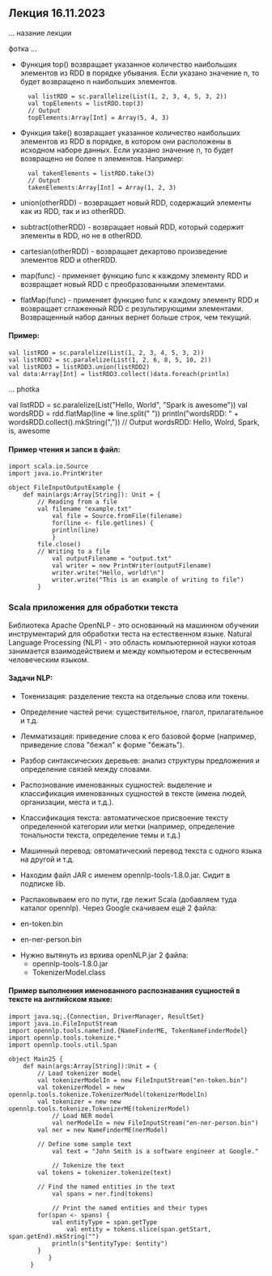 ## Лекция 16.11.2023

... назание лекции

фотка
...

* Функция top() возвращает указанное количество наибольших элементов из RDD в порядке убывания. Если указано значение n, то будет возвращено n наибольших элементов.

		val listRDD = sc.parallelize(List(1, 2, 3, 4, 5, 3, 2))
		val topElements = listRDD.top(3)
		// Output
		topElements:Array[Int] = Array(5, 4, 3)

* Функция take() возвращает указанное количество наибольших элементов из RDD в порядке, в котором они расположены в исходном наборе данных. Если указано значение n, то будет возвращено не более n элементов. Например:

		val takenElements = listRDD.take(3)
		// Output
		takenElements:Array[Int] = Array(1, 2, 3)

* union(otherRDD) - возвращает новый RDD, содержащий элементы как из RDD, так и из otherRDD.
* subtract(otherRDD) - возвращает новый RDD, который содержит элементы в RDD, но не в otherRDD.
* cartesian(otherRDD) - возвращает декартово произведение элементов RDD и otherRDD.
* map(func) - применяет функцию func к каждому элементу RDD и возвращает новый RDD с преобразованными элементами.
* flatMap(func) - применяет функцию func к каждому элементу RDD и возвращает сглаженный RDD с результирующими элементами. Возвращенный набор данных вернет больше строк, чем текущий.

#### Пример:

	val listRDD = sc.paralelize(List(1, 2, 3, 4, 5, 3, 2))
	val listRDD2 = sc.paralelize(List(1, 2, 6, 8, 5, 10, 2))
	val listRDD3 = listRDD3.union(listRDD2)
	val data:Array[Int] = listRDD3.collect()data.foreach(println)

... photka

val listRDD = sc.paralelize(List("Hello, World", "Spark is awesome"))
val wordsRDD = rdd.flatMap(line => line.split(" "))
println("wordsRDD: " + wordsRDD.collect().mkString(","))
// Output
wordsRDD: Hello, Wolrd, Spark, is, awesome


#### Пример чтения и запси в файл:

	import scala.io.Source
	import java.io.PrintWriter
	
	object FileInputOutputExample {
		def main(args:Array[String]): Unit = {
	 		// Reading from a file
	   		val filename "example.txt"
	     		val file = Source.fromFile(filename)
	       		for(line <- file.getlines) {
		 		println(line)
	    		}
			file.close()
	   		// Writing to a file
	    		val outputFilename = "output.txt"
	     		val writer = new PrintWriter(outputFilename)
	      		writer.write("Hello, world!\n")
	       		writer.write("This is an example of writing to file")
		 	}


### Scala приложения для обработки текста
Библиотека Apache OpenNLP - это основанный на машинном обучении инструментарий для обработки теста на естественном языке.
Natural Language Processing (NLP) - это область компьютернной науки котоая занимается взаимодействием и между компьютером и естесвенным человеческим языком.

#### Задачи NLP:

* Токенизация: разделение текста на отдельные слова или токены.
* Определение частей речи: существительное, глагол, прилагательное и т.д.
* Лемматизация: приведение слова к его базовой форме (например, приведение слова "бежал" к форме "бежать").
* Разбор синтаксических деревьев: анализ структуры предложения и определение связей между словами. 
* Распознование именованных сущностей: выделение и классификация именованных сущностей в тексте (имена людей, организации, места и т.д.).
* Классификация текста: автоматическое присвоение тексту определенной категории или метки (например, определение тональности текста, определение темы и т.д.)
* Машинный перевод: овтоматический перевод текста с одного языка на другой и т.д.
  

 * Находим файл JAR с именем opennlp-tools-1.8.0.jar. Сидит в подписке lib.
 * Распаковываем его по пути, где лежит Scala (добавляем туда каталог opennlp).
Через Google скачиваем ещё 2 файла:
* en-token.bin
* en-ner-person.bin
+ Нужно вытянуть из врхива openNLP.jar 2 файла:
  * opennlp-tools-1.8.0.jar
  * TokenizerModel.class
 
#### Пример выполнения именованного распознавания сущностей в тексте на английском языке:

	import java.sq;.{Connection, DriverManager, ResultSet}
	import java.io.FileInputStream
	import opennlp.tools.namefind.{NameFinderME, TokenNameFinderModel}
	import opennlp.tools.tokenize.*
	import opennlp.tools.util.Span
	
	object Main25 {
		def main(args:Array[String]):Unit = {
	 		// Load tokenizer model
	   		val tokenizerModelIn = new FileInputStream("en-token.bin")
			val tokenizerModel = new 						   opennlp.tools.tokenize.TokenizerModel(tokenizerModelIn)
	  		val tokenizer = new new opennlp.tools.tokenize.TokenizerME(tokenizerModel)
	    		// Load NER model
	      		val nerModelIn = new FileInputStream("en-ner-person.bin")
			val ner = new NameFinderME(nerModel)
	
	  		// Define some sample text
	    		val text = "John Smith is a software engineer at Google."
	
	      		// Tokenize the text
			val tokens = tokenizer.tokenize(text)
	
	  		// Find the named entities in the text
	    		val spans = ner.find(tokens)
	
	      		// Print the named entities and their types
			for(span <- spans) {
	  			val entityType = span.getType
	     			val entity = tokens.slice(span.getStart, span.getEnd).mkString("")
				println(s"$entityType: $entity")
	   		}
	     	   }
	      }